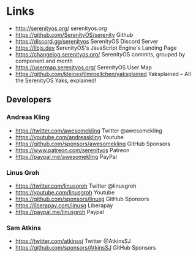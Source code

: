 # Links
- <http://serenityos.org/> serenityos.org
- <https://github.com/SerenityOS/serenity> Github
- <https://discord.gg/serenityos> SerenityOS Discord Server
- <https://libjs.dev> SerenityOS's JavaScript Engine's Landing Page
- <https://changelog.serenityos.org/> SerenityOS commits, grouped by component and month
- <https://usermap.serenityos.org/> SerenityOS User Map
- <https://github.com/kleinesfilmroellchen/yaksplained> Yaksplained – All the SerenityOS Yaks, explained!

## Developers

### Andreas Kling
- <https://twitter.com/awesomekling> Twitter @awesomekling
- <https://youtube.com/andreaskling> Youtube
- <https://github.com/sponsors/awesomekling> GitHub Sponsors
- <https://www.patreon.com/serenityos> Patreon
- <https://paypal.me/awesomekling> PayPal

### Linus Groh 
- <https://twitter.com/linusgroh> Twitter @linusgroh
- <https://youtube.com/linusgroh> Youtube
- <https://github.com/sponsors/linusg> GitHub Sponsors
- <https://liberapay.com/linusg> Liberapay
- <https://paypal.me/linusgroh> Paypal

### Sam Atkins
- <https://twitter.com/atkinssj> Twitter @AtkinsSJ
- <https://github.com/sponsors/AtkinsSJ> GitHub Sponsors
